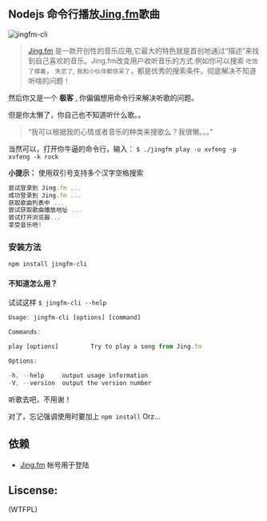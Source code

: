 ## Nodejs 命令行播放[Jing.fm](http://jing.fm)歌曲

![jingfm-cli](https://f.cloud.github.com/assets/1183541/749676/cdf5cc76-e4b2-11e2-839c-84a24d8c99f7.png)

> [Jing.fm](http://jing.fm) 是一款开创性的音乐应用,它最大的特色就是首创地通过“描述”来找到自己喜欢的音乐。Jing.fm改变用户收听音乐的方式.例如你可以搜索 `吃饱了撑着`， `失恋了`, `我和小伙伴都惊呆了`，都是优秀的搜索条件。彻底解决不知道听啥的问题！

然后你又是一个 **极客** , 你偏偏想用命令行来解决听歌的问题。

但是你太懒了，你自己也不知道听什么歌。。

> “我可以根据我的心情或者音乐的种类来搜歌么？我很懒。。。”

当然可以，打开你牛逼的命令行，输入： `$ ./jingfm play -u xvfeng -p xvfeng -k rock`

**小提示：** 使用双引号支持多个汉字空格搜索

``` js
尝试登录到 Jing.fm ...
成功登录到 Jing.fm ...
获取歌曲列表中 ...
尝试获取歌曲播放地址 ...
尝试打开浏览器...
享受音乐吧!
```
### 安装方法

``` bash
npm install jingfm-cli
```
#### 不知道怎么用？

试试这样 `$ jingfm-cli --help`

``` js
Usage: jingfm-cli [options] [command]

Commands:

play [options]         Try to play a song from Jing.fm

Options:

-h, --help     output usage information
-V, --version  output the version number
```

听歌去吧，不用谢！

对了，忘记强调使用时要加上 `npm install` Orz...

## 依赖

* [Jing.fm](http://jing.fm) 帐号用于登陆

## Liscense:

(WTFPL)
